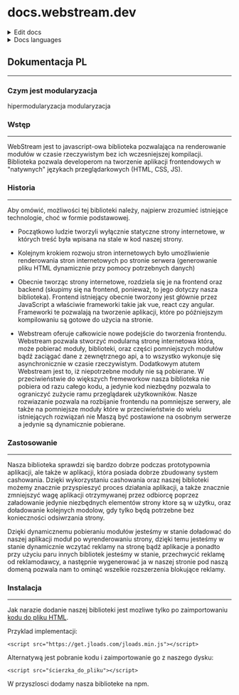 # docs.webstream.dev


<details>
    <summary>Edit docs</summary>
    <ul>
        <li><a href="https://docs.webstream.dev/#/">docs.webstream.dev</a></li>
        <li><a href="https://github.com/web-stream/docs/edit/main/README.md">edit docs</a></li>
        <li>Clone link: https://github.com/web-stream/docs.git</li>
    </ul>
</details>

<details>
    <summary>Docs languages</summary>
    <ul>
        <li><a href="">PL</a></li>
        <li><a href="">EN</a></li>
        <li><a href="">DE</a></li>
    </ul>
</details>

## Dokumentacja PL

---
### Czym jest modularyzacja

hipermodularyzacja
modularyzacja

### Wstęp

---
WebStream jest to javascript-owa biblioteka pozwalająca na renderowanie modułów w czasie rzeczywistym bez ich wczesniejszej kompilacji. Biblioteka pozwala developerom na tworzenie aplikacji frontendowych w "natywnych" językach przeglądarkowych (HTML, CSS, JS).

### Historia

---
Aby omówić, możliwości tej biblioteki należy, najpierw zrozumieć istniejące technologie, choć w formie podstawowej.

+ Początkowo ludzie tworzyli wyłącznie statyczne strony internetowe, w których treść była wpisana na stale w kod naszej strony.

+ Kolejnym krokiem rozwoju stron internetowych było umożliwienie renderowania stron internetowych po stronie serwera (generowanie pliku HTML dynamicznie przy pomocy potrzebnych danych)

+ Obecnie tworząc strony internetowe, rozdziela się je na frontend oraz backend (skupimy się na frontend, ponieważ, to jego dotyczy nasza biblioteka). Frontend istniejący obecnie tworzony jest głównie przez JavaScript a właściwie frameworki takie jak vue, react czy angular. Frameworki te pozwalają na tworzenie aplikacji, które po późniejszym kompilowaniu są gotowe do użycia na stronie.

+ Webstream oferuje całkowicie nowe podejście do tworzenia frontendu. Webstream pozwala stworzyć modularną stronę internetowa która, może pobierać moduły, biblioteki, oraz części pomniejszych modułów bądź zaciągać dane z zewnętrznego api, a to wszystko wykonuje się asynchronicznie w czasie rzeczywistym. Dodatkowym atutem Webstream jest to, iż niepotrzebne moduły nie są pobierane. W przeciwieństwie do większych fremeworkow nasza biblioteka nie pobiera od razu całego kodu, a jedynie kod niezbędny pozwala to ograniczyć zużycie ramu przeglądarek użytkowników. Nasze rozwiazanie pozwala na rozbijanie frontendu na pomniejsze serwery, ale także na pomniejsze moduły które w przeciwieństwie do wielu istniejących rozwiązań nie Maszą być postawione na osobnym serwerze a jedynie są dynamicznie pobierane. 


### Zastosowanie

---
Nasza biblioteka sprawdzi się bardzo dobrze podczas prototypownia aplikacji, ale także w aplikacji, która posiada dobrze zbudowany system cashowania. Dzięki wykorzystaniu cashowania oraz naszej biblioteki możemy znacznie przyspieszyć proces działania aplikacji, a także znacznie zmniejszyć wagę aplikacji otrzymywanej przez odbiorcę poprzez załadowanie jedynie niezbędnych elementów strony ktore są w użytku, oraz doładowanie kolejnych modolow, gdy tylko będą potrzebne bez konieczności odsiwrzania strony. 

Dzięki dynamicznemu pobieraniu modułów jesteśmy w stanie doładować do naszej aplikacji moduł po wyrenderowaniu strony, dzięki temu jesteśmy w stanie dynamicznie wczytać reklamy na stronę bądź aplikacje a ponadto przy użyciu paru innych bibliotek jesteśmy w stanie, przechwycić reklamę od reklamodawcy, a następnie wygenerować ja w naszej stronie pod naszą domeną pozwala nam to ominąć wszelkie rozszerzenia blokujące reklamy.

### Instalacja

---

Jak narazie dodanie naszej biblioteki jest mozliwe tylko po zaimportowaniu [kodu do pliku HTML](https://get.jloads.com/jloads.min.js).

Przyklad implementacji:

    <script src="https://get.jloads.com/jloads.min.js"></script>

Alternatywą jest pobranie kodu i zaimportowanie go z naszego dysku:

    <script src="ścierzka_do_pliku"></script>

W przyszlosci dodamy nasza biblioteke na npm.